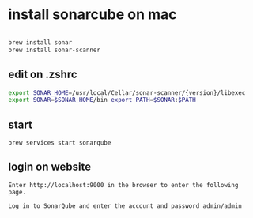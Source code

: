 # install sonarcube on mac

```sh

brew install sonar
brew install sonar-scanner

```

## edit on .zshrc 
```sh
export SONAR_HOME=/usr/local/Cellar/sonar-scanner/{version}/libexec 
export SONAR=$SONAR_HOME/bin export PATH=$SONAR:$PATH

```

## start 
```
brew services start sonarqube

```

## login on website
```
Enter http://localhost:9000 in the browser to enter the following page. 

Log in to SonarQube and enter the account and password admin/admin


```